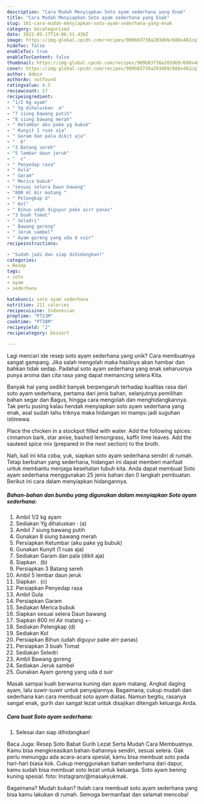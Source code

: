 ```yaml
---
description: "Cara Mudah Menyiapkan Soto ayam sederhana yang Enak"
title: "Cara Mudah Menyiapkan Soto ayam sederhana yang Enak"
slug: 161-cara-mudah-menyiapkan-soto-ayam-sederhana-yang-enak
category: Uncategorized
date: 2022-05-17T14:06:51.436Z
image: https://img-global.cpcdn.com/recipes/909b83738a203d69/680x482cq70/soto-ayam-sederhana-foto-resep-utama.jpg
hideToc: false
enableToc: true
enableTocContent: false
thumbnail: https://img-global.cpcdn.com/recipes/909b83738a203d69/680x482cq70/soto-ayam-sederhana-foto-resep-utama.jpg
cover: https://img-global.cpcdn.com/recipes/909b83738a203d69/680x482cq70/soto-ayam-sederhana-foto-resep-utama.jpg
author: Admin
authorAv: notfound
ratingvalue: 4.5
reviewcount: 17
recipeingredient:
- "1/2 kg ayam"
- " Yg dihaluskan  a"
- "7 siung bawang putih"
- "8 siung bawang merah"
- " Ketumbar aku pake yg bubuk"
- " Kunyit 1 ruas aja"
- " Garam dan pala dikit aja"
- "  b"
- "3 Batang sereh"
- "5 lembar daun jeruk"
- "  c"
- " Penyedap rasa"
- " Gula"
- " Garam"
- " Merica bubuk"
- "sesuai selera Daun bawang"
- "800 ml Air matang "
- " Pelengkap d"
- " Kol"
- " Bihun udah diguyur pake airr panas"
- "3 buah Tomat"
- " Seledri"
- " Bawang goreng"
- " Jeruk sambel"
- " Ayam goreng yang uda d suir"
recipeinstructions:

- "Sudah jadi dan siap dihidangkan!"
categories:
- Resep
tags:
- soto
- ayam
- sederhana

katakunci: soto ayam sederhana 
nutrition: 211 calories
recipecuisine: Indonesian
preptime: "PT23M"
cooktime: "PT38M"
recipeyield: "2"
recipecategory: Dessert

---
```





Lagi mencari ide resep soto ayam sederhana yang unik? Cara membuatnya sangat gampang. Jika salah mengolah maka hasilnya akan hambar dan bahkan tidak sedap. Padahal soto ayam sederhana yang enak seharusnya punya aroma dan cita rasa yang dapat memancing selera Kita.





Banyak hal yang sedikit banyak berpengaruh terhadap kualitas rasa dari soto ayam sederhana, pertama dari jenis bahan, selanjutnya pemilihan bahan segar dan Bagus, hingga cara mengolah dan menghidangkannya. Tak perlu pusing kalau hendak menyiapkan soto ayam sederhana yang enak,      asal sudah tahu triknya maka hidangan ini mampu jadi suguhan istimewa.














Place the chicken in a stockpot filled with water. Add the following spices: cinnamon bark, star anise, bashed lemongrass, kaffir lime leaves. Add the sauteed spice mix (prepared in the next section) to the broth.






Nah, kali ini kita coba, yuk, siapkan soto ayam sederhana sendiri di rumah. Tetap berbahan yang sederhana, hidangan ini dapat memberi manfaat untuk membantu menjaga kesehatan tubuh kita. Anda dapat membuat Soto ayam sederhana menggunakan 25 jenis bahan dan 0 langkah pembuatan. Berikut ini cara dalam menyiapkan hidangannya.

<!--inarticleads1-->

##### Bahan-bahan dan bumbu yang digunakan dalam menyiapkan Soto ayam sederhana:

1. Ambil 1/2 kg ayam
1. Sediakan  Yg dihaluskan : (a)
1. Ambil 7 siung bawang putih
1. Gunakan 8 siung bawang merah
1. Persiapkan  Ketumbar (aku pake yg bubuk)
1. Gunakan  Kunyit (1 ruas aja)
1. Sediakan  Garam dan pala (dikit aja)
1. Siapkan  . (b)
1. Persiapkan 3 Batang sereh
1. Ambil 5 lembar daun jeruk
1. Siapkan  . (c)
1. Persiapkan  Penyedap rasa
1. Ambil  Gula
1. Persiapkan  Garam
1. Sediakan  Merica bubuk
1. Siapkan sesuai selera Daun bawang
1. Siapkan 800 ml Air matang +-
1. Sediakan  Pelengkap (d)
1. Sediakan  Kol
1. Persiapkan  Bihun (udah diguyur pake airr panas)
1. Persiapkan 3 buah Tomat
1. Sediakan  Seledri
1. Ambil  Bawang goreng
1. Sediakan  Jeruk sambel
1. Gunakan  Ayam goreng yang uda d suir


Masak sampai kuah berwarna kuning dan ayam matang. Angkat daging ayam, lalu suwir-suwir untuk penyajiannya. Bagaimana, cukup mudah dan sederhana kan cara membuat soto ayam diatas. Namun begitu, rasanya sangat enak, gurih dan sangat lezat untuk disajikan ditengah keluarga Anda. 

<!--inarticleads2-->

##### Cara buat Soto ayam sederhana:


1. Selesai dan siap dihidangkan!

Baca Juga: Resep Soto Babat Gurih Lezat Serta Mudah Cara Membuatnya. Kamu bisa mengkreasikan bahan-bahannya sendiri, sesuai selera. Gak perlu menunggu ada acara-acara spesial, kamu bisa membuat soto pada hari-hari biasa kok. Cukup menggunakan bahan sederhana dari dapur, kamu sudah bisa membuat soto lezat untuk keluarga. Soto ayam bening kuning spesial. foto: Instagram/@masakyukmak. 

Bagaimana? Mudah bukan? Itulah cara membuat soto ayam sederhana yang bisa kamu lakukan di rumah. Semoga bermanfaat dan selamat mencoba!
